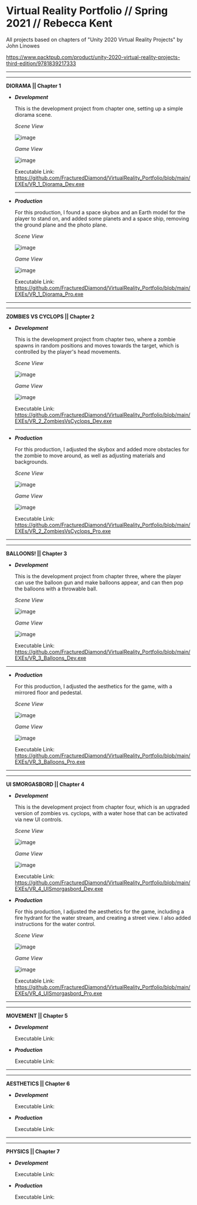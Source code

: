 # Virtual Reality Portfolio // Spring 2021 // Rebecca Kent


All projects based on chapters of "Unity 2020 Virtual Reality Projects" by John Linowes 

https://www.packtpub.com/product/unity-2020-virtual-reality-projects-third-edition/9781839217333

-----------------------------------------------------------------------------------------------

-----------------------------------------------------------------------------------------------


**DIORAMA || Chapter 1**

- **_Development_**

  This is the development project from chapter one, setting up a simple diorama scene.
  
  _Scene View_
  
  ![image](https://user-images.githubusercontent.com/49692399/116902797-6f230980-abf0-11eb-9103-56181254a5c2.png)
    
  _Game View_
  
  ![image](https://user-images.githubusercontent.com/49692399/116902827-79dd9e80-abf0-11eb-8181-64e39233c9b3.png)

  Executable Link: https://github.com/FracturedDiamond/VirtualReality_Portfolio/blob/main/EXEs/VR_1_Diorama_Dev.exe
  
  -----------------------------------------------------------------------------------------------

- **_Production_**

  For this production, I found a space skybox and an Earth model for the player to stand on,
  and added some planets and a space ship, removing the ground plane and the photo plane.
  
  _Scene View_
  
  ![image](https://user-images.githubusercontent.com/49692399/116903806-be1d6e80-abf1-11eb-8040-22c2b7cc582a.png)
  
  _Game View_
  
  ![image](https://user-images.githubusercontent.com/49692399/116913688-a1d3fe80-abfe-11eb-9b5e-9c0b477525f8.png)

  Executable Link: https://github.com/FracturedDiamond/VirtualReality_Portfolio/blob/main/EXEs/VR_1_Diorama_Pro.exe

-----------------------------------------------------------------------------------------------

-----------------------------------------------------------------------------------------------

**ZOMBIES VS CYCLOPS || Chapter 2**

- **_Development_**

  This is the development project from chapter two, where a zombie spawns in random positions and
  moves towards the target, which is controlled by the player's head movements.
  
  _Scene View_
  
  ![image](https://user-images.githubusercontent.com/49692399/116913473-61748080-abfe-11eb-8fef-7bd1aa4e7617.png)
  
  _Game View_
  
  ![image](https://user-images.githubusercontent.com/49692399/116913505-6a655200-abfe-11eb-8a84-5e907046c6eb.png)
  
  Executable Link: https://github.com/FracturedDiamond/VirtualReality_Portfolio/blob/main/EXEs/VR_2_ZombiesVsCyclops_Dev.exe
  
  -----------------------------------------------------------------------------------------------
  
- **_Production_**

  For this production, I adjusted the skybox and added more obstacles for the zombie to move around,
  as well as adjusting materials and backgrounds.
  
  _Scene View_
  
  ![image](https://user-images.githubusercontent.com/49692399/116914356-7b629300-abff-11eb-8084-9af49ae08f81.png)
  
  _Game View_
  
  ![image](https://user-images.githubusercontent.com/49692399/116914380-83bace00-abff-11eb-85f4-ea6a59b80518.png)

  Executable Link: https://github.com/FracturedDiamond/VirtualReality_Portfolio/blob/main/EXEs/VR_2_ZombiesVsCyclops_Pro.exe

-----------------------------------------------------------------------------------------------

-----------------------------------------------------------------------------------------------

**BALLOONS! || Chapter 3**


- **_Development_**
  
  This is the development project from chapter three, where the player can use the balloon gun
  and make balloons appear, and can then pop the balloons with a throwable ball.
  
  _Scene View_
  
  ![image](https://user-images.githubusercontent.com/49692399/116916586-63404300-ac02-11eb-84bb-c789d7c77af4.png)
  
  _Game View_
  
  ![image](https://user-images.githubusercontent.com/49692399/116916603-69362400-ac02-11eb-911d-c555b7c9ea9c.png)

  Executable Link: https://github.com/FracturedDiamond/VirtualReality_Portfolio/blob/main/EXEs/VR_3_Balloons_Dev.exe

-----------------------------------------------------------------------------------------------

- **_Production_**

  For this production, I adjusted the aesthetics for the game, with a mirrored floor and pedestal.
  
  _Scene View_
  
  ![image](https://user-images.githubusercontent.com/49692399/116916687-84089880-ac02-11eb-8ddd-4eafc5d53079.png)
  
  _Game View_
  
  ![image](https://user-images.githubusercontent.com/49692399/116916707-8a971000-ac02-11eb-9d32-a6af218589cb.png)

  Executable Link: https://github.com/FracturedDiamond/VirtualReality_Portfolio/blob/main/EXEs/VR_3_Balloons_Pro.exe

-----------------------------------------------------------------------------------------------

-----------------------------------------------------------------------------------------------

**UI SMORGASBORD || Chapter 4**

- **_Development_**
 
  This is the development project from chapter four, which is an upgraded version of zombies vs.
  cyclops, with a water hose that can be activated via new UI controls.
  
  _Scene View_
  
  ![image](https://user-images.githubusercontent.com/49692399/116922230-ea44e980-ac09-11eb-82bf-ea41a806405f.png)
  
  _Game View_
  
  ![image](https://user-images.githubusercontent.com/49692399/116922242-efa23400-ac09-11eb-9e69-644ea3a22f4c.png)

  Executable Link: https://github.com/FracturedDiamond/VirtualReality_Portfolio/blob/main/EXEs/VR_4_UISmorgasbord_Dev.exe

- **_Production_**

  For this production, I adjusted the aesthetics for the game, including a fire hydrant for the
  water stream, and creating a street view. I also added instructions for the water control.
  
  _Scene View_
  
  ![image](https://user-images.githubusercontent.com/49692399/116926292-0e56f980-ac0f-11eb-97ef-618b87cb5f4e.png)
  
  _Game View_
  
  ![image](https://user-images.githubusercontent.com/49692399/116926307-144cda80-ac0f-11eb-9033-d2ab7da6190c.png)
  
  Executable Link: https://github.com/FracturedDiamond/VirtualReality_Portfolio/blob/main/EXEs/VR_4_UISmorgasbord_Pro.exe

-----------------------------------------------------------------------------------------------

-----------------------------------------------------------------------------------------------

**MOVEMENT || Chapter 5**


- **_Development_**

  Executable Link: 



- **_Production_**

  Executable Link: 

-----------------------------------------------------------------------------------------------

-----------------------------------------------------------------------------------------------

**AESTHETICS || Chapter 6**


- **_Development_**

  Executable Link: 


- **_Production_**

  Executable Link: 

-----------------------------------------------------------------------------------------------

-----------------------------------------------------------------------------------------------

**PHYSICS || Chapter 7**


- **_Development_**

  Executable Link: 




- **_Production_**

  Executable Link: 
